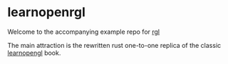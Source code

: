 # learnopenrgl

Welcome to the accompanying example repo for [rgl](https://github.com/fletcher-blight/rgl.git)

The main attraction is the rewritten rust one-to-one replica of the classic
[learnopengl](https://learnopengl.com) book.
